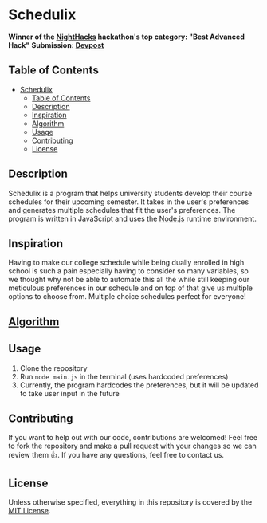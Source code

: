 # Schedulix

**Winner of the [NightHacks](https://nighthacks.devpost.com/) hackathon's top category: "Best Advanced Hack"**
**Submission: [Devpost](https://devpost.com/software/schedulix)**

## Table of Contents

- [Schedulix](#schedulix)
  - [Table of Contents](#table-of-contents)
  - [Description](#description)
  - [Inspiration](#inspiration)
  - [Algorithm](#algorithm)
  - [Usage](#usage)
  - [Contributing](#contributing)
  - [License](#license)

## Description

Schedulix is a program that helps university students develop their course schedules for their upcoming semester. It takes in the user's preferences and generates multiple schedules that fit the user's preferences. The program is written in JavaScript and uses the [Node.js](https://nodejs.org/en/) runtime environment. 

## Inspiration

Having to make our college schedule while being dually enrolled in high school is such a pain especially having to consider so many variables, so we thought why not be able to automate this all the while still keeping our meticulous preferences in our schedule and on top of that give us multiple options to choose from. Multiple choice schedules perfect for everyone!

## [Algorithm](src/backend/README.md)

## Usage

1. Clone the repository
2. Run `node main.js` in the terminal (uses hardcoded preferences)
3. Currently, the program hardcodes the preferences, but it will be updated to take user input in the future

## Contributing

If you want to help out with our code, contributions are welcomed! Feel free to fork the repository and make a pull request with your changes so we can review them :thumbsup:. If you have any questions, feel free to contact us.

## License

Unless otherwise specified, everything in this repository is covered by the [MIT License](https://choosealicense.com/licenses/mit/).